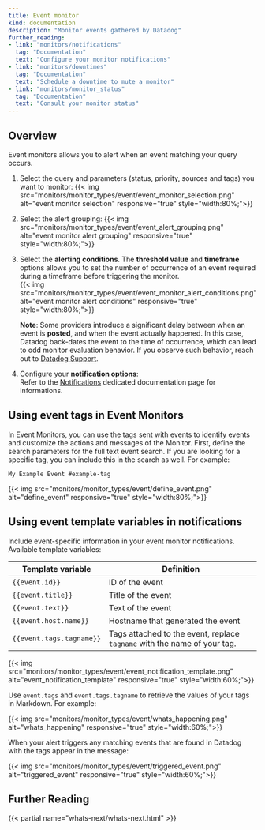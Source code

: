 ```yaml
---
title: Event monitor
kind: documentation
description: "Monitor events gathered by Datadog"
further_reading:
- link: "monitors/notifications"
  tag: "Documentation"
  text: "Configure your monitor notifications"
- link: "monitors/downtimes"
  tag: "Documentation"
  text: "Schedule a downtime to mute a monitor"
- link: "monitors/monitor_status"
  tag: "Documentation"
  text: "Consult your monitor status"
---
```


## Overview

Event monitors allows you to alert when an event matching your query occurs.

1. Select the query and parameters (status, priority, sources and tags) you want to monitor:
    {{< img src="monitors/monitor_types/event/event_monitor_selection.png" alt="event monitor selection" responsive="true" style="width:80%;">}}
2. Select the alert grouping:
    {{< img src="monitors/monitor_types/event/event_alert_grouping.png" alt="event monitor alert grouping" responsive="true" style="width:80%;">}}

3. Select the **alerting conditions**. The **threshold value** and **timeframe** options allows you to set the number of occurrence of an event required during a timeframe before triggering the monitor.  
    {{< img src="monitors/monitor_types/event/event_monitor_alert_conditions.png" alt="event monitor alert conditions" responsive="true" style="width:80%;">}}

    **Note**: Some providers introduce a significant delay between when an event is **posted**, and when the event actually happened. In this case, Datadog back-dates the event to the time of occurrence, which can lead to odd monitor evaluation behavior. If you observe such behavior, reach out to [Datadog Support][1].
4. Configure your **notification options**:  
    Refer to the [Notifications](#monitor-notifications) dedicated documentation page for informations.

## Using event tags in Event Monitors

In Event Monitors, you can use the tags sent with events to identify events and customize the actions and messages of the Monitor. First, define the search parameters for the full text event search. If you are looking for a specific tag, you can include this in the search as well. For example:

`My Example Event #example-tag`

{{< img src="monitors/monitor_types/event/define_event.png" alt="define_event" responsive="true" style="width:80%;">}}

## Using event template variables in notifications

Include event-specific information in your event monitor notifications. Available template variables: 

| Template variable        | Definition                                                               |
| ------                   | ------                                                                   |
| `{{event.id}}`           | ID of the event                                                         |
| `{{event.title}}`        | Title of the event                                                       |
| `{{event.text}}`         | Text of the event                                                        |
| `{{event.host.name}}`    | Hostname that generated the event                                        |
| `{{event.tags.tagname}}` | Tags attached to the event, replace `tagname` with the name of your tag. |

{{< img src="monitors/monitor_types/event/event_notification_template.png" alt="event_notification_template" responsive="true" style="width:60%;">}}

Use `event.tags` and `event.tags.tagname` to retrieve the values of your tags in Markdown. For example:

{{< img src="monitors/monitor_types/event/whats_happening.png" alt="whats_happening" responsive="true" style="width:60%;">}}

When your alert triggers any matching events that are found in Datadog with the tags appear in the message:

{{< img src="monitors/monitor_types/event/triggered_event.png" alt="triggered_event" responsive="true" style="width:60%;">}}

## Further Reading 
{{< partial name="whats-next/whats-next.html" >}}

[1]: /help
